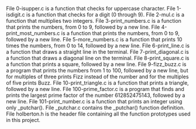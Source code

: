 File 0-isupper.c is a function that checks for uppercase character.
File 1-isdigit.c is a function that checks for a digit (0 through 9).
File 2-mul.c is a function that multiplies two integers.
File 3-print_numbers.c is a function that prints the numbers, from 0 to 9, followed by a new line.
File 4-print_most_numbers.c is a function that prints the numbers, from 0 to 9, followed by a new line.
File 5-more_numbers.c is a function that prints 10 times the numbers, from 0 to 14, followed by a new line.
File 6-print_line.c is a function that draws a straight line in the terminal.
File 7-print_diagonal.c is a function that draws a diagonal line on the terminal.
File 8-print_square.c is a function that prints a square, followed by a new line.
File 9-fizz_buzz.c is a program that prints the numbers from 1 to 100, followed by a new line, but for multiples of three prints Fizz instead of the number and for the multiples of five prints Buzz.
File 10-print_triangle.c is a function that prints a triangle, followed by a new line.
File 100-prime_factor.c is a program that finds and prints the largest prime factor of the number 612852475143, followed by a new line.
File 101-print_number.c is a function that prints an integer using only _putchar().
File _putchar.c contains the _putchar() function definition.
File holberton.h is the header file containing all the function prototypes used in this project.
